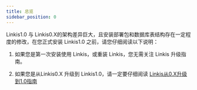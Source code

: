 ```yaml
---
title: 总览
sidebar_position: 0
---
```

Linkis1.0 与 Linkis0.X的架构差异巨大，且安装部署包和数据库表结构存在一定程度的修改，在您正式安装 Linkis1.0 之前，请您仔细阅读以下说明：

1. 如果您是第一次安装使用 Linkis，或重装 Linkis，您无需关注 Linkis 升级指南。

2. 如果您是从Linkis0.X 升级到 Linkis1.0，请一定要仔细阅读 [Linkis从0.X升级到1.0指南](upgrade-from-0.X-to-1.0-guide)